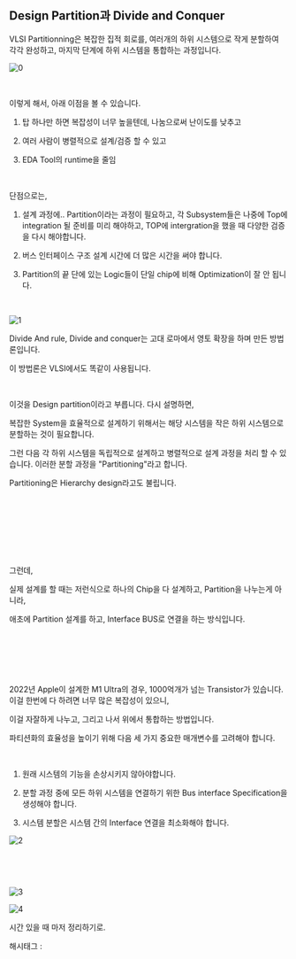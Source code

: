 ## Design Partition과 Divide and Conquer

VLSI Partitionning은 복잡한 집적 회로를, 여러개의 하위 시스템으로 작게 분할하여 각각 완성하고, 마지막 단계에 하위 시스템을 통합하는 과정입니다.

![0](/asset/img/223255380771/0.png)

​

이렇게 해서, 아래 이점을 볼 수 있습니다.

1. 탑 하나만 하면 복잡성이 너무 높을텐데, 나눔으로써 난이도를 낮추고

2. 여러 사람이 병렬적으로 설계/검증 할 수 있고

3. EDA Tool의 runtime을 줄임

​

단점으로는,

1. 설계 과정에.. Partition이라는 과정이 필요하고, 각 Subsystem들은 나중에 Top에 integration 될 준비를 미리 해야하고, TOP에 intergration을 했을 때 다양한 검증을 다시 해야합니다.

2. 버스 인터페이스 구조 설계 시간에 더 많은 시간을 써야 합니다.

3. Partition의 끝 단에 있는 Logic들이 단일 chip에 비해 Optimization이 잘 안 됩니다.

​

![1](/asset/img/223255380771/1.png)

Divide And rule, Divide and conquer는 고대 로마에서 영토 확장을 하며 만든 방법론입니다.

이 방법론은 VLSI에서도 똑같이 사용됩니다.

​

이것을 Design partition이라고 부릅니다. 다시 설명하면,

복잡한 System을 효율적으로 설계하기 위해서는 해당 시스템을 작은 하위 시스템으로 분할하는 것이 필요합니다.

그런 다음 각 하위 시스템을 독립적으로 설계하고 병렬적으로 설계 과정을 처리 할 수 있습니다. 이러한 분할 과정을 "Partitioning"라고 합니다.

Partitioning은 Hierarchy design라고도 불립니다.

​

​

​

​

그런데,

실제 설계를 할 때는 저런식으로 하나의 Chip을 다 설계하고, Partition을 나누는게 아니라,

애초에 Partition 설계를 하고, Interface BUS로 연결을 하는 방식입니다.

​

​

​

2022년 Apple이 설계한 M1 Ultra의 경우, 1000억개가 넘는 Transistor가 있습니다. 이걸 한번에 다 하려면 너무 많은 복잡성이 있으니,

이걸 자잘하게 나누고, 그리고 나서 위에서 통합하는 방법입니다.

파티션화의 효율성을 높이기 위해 다음 세 가지 중요한 매개변수를 고려해야 합니다.

​

1. 원래 시스템의 기능을 손상시키지 않아야합니다.

2. 분할 과정 중에 모든 하위 시스템을 연결하기 위한 Bus interface Specification을 생성해야 합니다.

3. 시스템 분할은 시스템 간의 Interface 연결을 최소화해야 합니다.

![2](/asset/img/223255380771/2.png)

​

​

![3](/asset/img/223255380771/3.png)

![4](/asset/img/223255380771/4.png)

시간 있을 때 마저 정리하기로.

 해시태그 : 